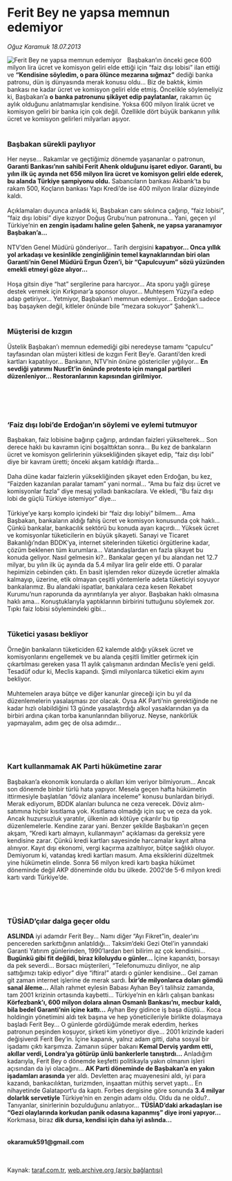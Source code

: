 # Ferit Bey ne yapsa memnun edemiyor

*Oğuz Karamuk 18.07.2013*

<div class="yazi"><img align="left" alt="Ferit Bey ne yapsa memnun edemiyor" border="0" src="http://www.taraf.com.tr/fotoraflar/makaleler/ferit-bey-ne-yapsa-memnun-edemiyor_9030_orijinal.jpg" style="border-right-width:10px; border-color:#FFFFFF"/>Başbakan’ın önceki gece 600 milyon lira ücret ve komisyon geliri elde ettiği için “faiz dışı lobisi” ilan ettiği ve <strong>“Kendisine söyledim, o para ölünce mezarına sığmaz”</strong>
 dediği banka patronu, dün iş dünyasında merak konusu oldu... Biz de 
baktık, kimin bankası ne kadar ücret ve komisyon geliri elde etmiş. 
Öncelikle söylemeliyiz ki, Başbakan’a <strong>o banka patronunu şikâyet edip paylatanlar,</strong>
 rakamın üç aylık olduğunu anlatmamışlar kendisine. Yoksa 600 milyon 
liralık ücret ve komisyon geliri bir banka için çok değil. Özellikle 
dört büyük bankanın yıllık ücret ve komisyon gelirleri milyarları 
aşıyor.<br/><br/>
<h3>Başbakan sürekli paylıyor</h3>Her neyse... Rakamlar ve geçtiğimiz dönemde yaşananlar o patronun, <strong>Garanti
 Bankası’nın sahibi Ferit Ahenk olduğunu işaret ediyor. Garanti, bu 
yılın ilk üç ayında net 656 milyon lira ücret ve komisyon geliri elde 
ederek, bu alanda Türkiye şampiyonu oldu.</strong> Sabancıların bankası Akbank’ta bu rakam 500, Koçların bankası Yapı Kredi’de ise 400 milyon liralar düzeyinde kaldı.<br/><br/>Açıklamaları
 duyunca anladık ki, Başbakan canı sıkılınca çağırıp, “faiz lobisi”, 
“faiz dışı lobisi” diye kızıyor Doğuş Grubu’nun patronuna... Yani, geçen
 yıl Türkiye’nin <strong>en zengin işadamı haline gelen Şahenk, ne yapsa yaranamıyor Başbakan’a...<br/></strong><br/>NTV’den Genel Müdürü gönderiyor... Tarih dergisini <strong>kapatıyor...
 Onca yıllık yol arkadaşı ve kesinlikle zenginliğinin temel 
kaynaklarından biri olan Garanti’nin Genel Müdürü Ergun Özen’i, bir 
“Çapulcuyum” sözü yüzünden emekli etmeyi göze alıyor...<br/></strong><br/>Hoşa
 gitsin diye “hat” sergilerine para harcıyor... Ata sporu yağlı güreşe 
destek vermek için Kırkpınar’a sponsor oluyor... Muhteşem Yüzyıl’a edep 
adap getiriyor... Yetmiyor, Başbakan’ı memnun edemiyor... Erdoğan sadece
 baş başayken değil, kitleler önünde bile “mezara sokuyor” Şahenk’i...<br/><br/>
<h3>Müşterisi de kızgın</h3>Üstelik Başbakan’ı memnun edemediği gibi 
neredeyse tamamı “çapulcu” tayfasından olan müşteri kitlesi de kızgın 
Ferit Bey’e. Garanti’den kredi kartları kapatılıyor... Bankanın, NTV’nin
 önüne göstericiler yığılıyor... <strong>En sevdiği yatırımı NusrEt’in önünde protesto için mangal partileri düzenleniyor... Restoranlarının kapısından girilmiyor.<br/></strong><br/>
<h2><br/></h2>
<h3>‘Faiz dışı lobi’de Erdoğan’ın söylemi ve eylemi tutmuyor</h3>Başbakan,
 faiz lobisine bağırıp çağırıp, ardından faizleri yükselterek... Son 
derece haklı bu kavramın içini boşalttıktan sonra... Bu kez de 
bankaların ücret ve komisyon gelirlerinin yüksekliğinden şikayet edip, 
“faiz dışı lobi” diye bir kavram üretti; önceki akşam katıldığı 
iftarda...<br/><br/>Daha düne kadar faizlerin yüksekliğinden şikayet eden 
Erdoğan, bu kez, “Faizden kazanılan paralar tamam” yani normal... “Ama 
bu faiz dışı ücret ve komisyonlar fazla” diye mesaj yolladı bankacılara.
 Ve ekledi, “Bu faiz dışı lobi de güçlü Türkiye istemiyor” diye...<br/><br/>Türkiye’ye
 karşı komplo içindeki bir “faiz dışı lobiyi” bilmem... Ama Başbakan, 
bankaların aldığı fahiş ücret ve komisyon konusunda çok haklı... Çünkü 
bankalar, bankacılık sektörü bu konuda ayarı kaçırdı... Yüksek ücret ve 
komisyonlar tüketicilerin en büyük şikayeti. Sanayi ve Ticaret 
Bakanlığı’ndan BDDK’ya, internet sitelerinden tüketici örgütlerine 
kadar, çözüm beklenen tüm kurumlara... Vatandaşlardan en fazla şikayet 
bu konuda geliyor. Nasıl gelmesin ki?.. Bankalar geçen yıl bu alandan 
net 12.7 milyar, bu yılın ilk üç ayında da 5.4 milyar lira gelir elde 
etti. O paralar hepimizin cebinden çıktı. En basit işlemden rekor 
düzeyde ücretler almakla kalmayıp, üzerine, etik olmayan çeşitli 
yöntemlerle adeta tüketiciyi soyuyor bankalarımız. Bu alandaki ispatlar,
 bankalara ceza kesen Rekabet Kurumu’nun raporunda da ayrıntılarıyla yer
 alıyor. Başbakan haklı olmasına haklı ama... Konuştuklarıyla 
yaptıklarının birbirini tuttuğunu söylemek zor. Tıpkı faiz lobisi 
söylemindeki gibi...<br/><br/>
<h3>Tüketici yasası bekliyor</h3>Örneğin bankaların tüketiciden 62 
kalemde aldığı yüksek ücret ve komisyonlarını engellemek ve bu alanda 
çeşitli limitler getirmek için çıkartılması gereken yasa 11 aylık 
çalışmanın ardından Meclis’e yeni geldi. Tesadüf odur ki, Meclis 
kapandı. Şimdi milyonlarca tüketici ekim ayını bekliyor.<br/><br/>Muhtemelen
 araya bütçe ve diğer kanunlar gireceği için bu yıl da düzenlemelerin 
yasalaşması zor olacak. Oysa AK Parti’nin gerektiğinde ne kadar hızlı 
olabildiğini 13 günde yasalaştırdığı alkol yasaklarından ya da birbiri 
ardına çıkan torba kanunlarından biliyoruz. Neyse, nankörlük yapmayalım,
 adım geç de olsa adımdır...<br/><br/>
<h3><br/></h3>
<h3>Kart kullanmamak AK Parti hükümetine zarar</h3>Başbakan’a ekonomik 
konularda o akılları kim veriyor bilmiyorum... Ancak son dönemde binbir 
türlü hata yapıyor. Mesela geçen hafta hükümetin ittirmesiyle başlatılan
 “döviz alanlara inceleme” konusu bunlardan biriydi. Merak ediyorum, 
BDDK alanları bulunca ne ceza verecek. Döviz alım-satımına hiçbir 
kısıtlama yok. Kısıtlama olmadığı için suç ve ceza da yok. Ancak 
huzursuzluk yaratılır, ülkenin adı kötüye çıkarılır bu tip 
düzenlemelerle. Kendine zarar yani. Benzer şekilde Başbakan’ın geçen 
akşam, “Kredi kartı almayın, kullanmayın” açıklaması da gereksiz yere 
kendisine zarar. Çünkü kredi kartları sayesinde harcamalar kayıt altına 
alınıyor. Kayıt dışı ekonomi, vergi kaçırma azaltılıyor, bütçe sağlıklı 
oluyor. Demiyorum ki, vatandaş kredi kartları masum. Ama eksiklerini 
düzeltmek yine hükümetin elinde. Sonra 56 milyon kredi kartı başka 
hükümet döneminde değil AKP döneminde oldu bu ülkede. 2002’de 5-6 milyon
 kredi kartı vardı Türkiye’de.<br/><br/>
<h3><br/></h3>
<h3>TÜSİAD’çılar dalga geçer oldu</h3><strong>ASLINDA</strong> iyi 
adamdır Ferit Bey... Namı diğer “Ayı Fikret”in, dealer’ını pencereden 
sarkıttığının anlatıldığı... Taksim’deki Gezi Otel’in yanındaki Garanti 
Yatırım günlerinden, 1990’lardan beri bilirim az çok kendisini... <strong>Bugünkü gibi fit değildi, biraz kiloluydu o günler... </strong>İçine
 kapanıktı, borsayı da pek severdi... Borsacı müşterileri, “Telefonumuzu
 dinliyor, ne alıp sattığımızı takip ediyor” diye “iftira!” atardı o 
günler kendisine... Gel zaman git zaman internet işlerine de merak 
sardı. <strong>İxir’de milyonlarca doları gömdü sanal âleme...</strong> 
Allah rahmet eylesin Babası Ayhan Bey’i talihsiz zamanda, tam 2001 
krizinin ortasında kaybetti... Türkiye’nin en kârlı çalışan bankası <strong>Körfezbank’ı, 600 milyon dolara alınan Osmanlı Bankası’nı, mecbur kaldı, bila bedel Garanti’nin içine kattı...</strong>
 Ayhan Bey gidince iş başa düştü... Koca holdingin yönetimini aldı tek 
başına ve hep yöneticileriyle birlikte dolaşmaya başladı Ferit Bey... O 
günlerde gördüğümde merak ederdim, herkes patronun peşinden koşuyor, 
şirketi kim yönetiyor diye... 2001 krizinde kaderi değişiverdi Ferit 
Bey’in. İçine kapanık, yalnız adam gitti, daha sosyal bir işadamı çıktı 
karşımıza. Zamanın süper bakanı<strong> Kemal Derviş yardım etti, akıllar verdi, Londra’ya götürüp ünlü bankerlerle tanıştırdı...</strong> Anladığım kadarıyla, Ferit Bey o dönemde keşfetti politikayla yakın olmanın işleri açısından da iyi olacağını... <strong>AK Parti döneminde de Başbakan’a en yakın işadamları arasında</strong>
 yer aldı. Devletten araç muayenesini aldı, iyi para kazandı, 
bankacılıktan, turizmden, inşaattan müthiş servet yaptı... En 
nihayetinde Galataport’u da kaptı. Forbes dergisine göre sonunda <strong>3.4 milyar dolarlık servetiyle</strong> Türkiye’nin en zengin adamı oldu. Oldu da ne oldu?.. Tanıyanlar, sinirlerinin bozulduğunu anlatıyor... <strong>TÜSİAD’daki arkadaşları ise “Gezi olaylarında korkudan panik odasına kapanmış” diye ironi yapıyor...</strong> Korkmasa, biraz <strong>dik dursa, kendisi için daha iyi aslında...<br/></strong><br/><br/><strong>okaramuk591@gmail.com<br/></strong><br/><br/>
</div>

Kaynak: [taraf.com.tr](http://www.taraf.com.tr:80/oguz-karamuk/makale-ferit-bey-ne-yapsa-memnun-edemiyor.htm), [web.archive.org (arşiv bağlantısı)](http://web.archive.org/web/20130720013350/http://www.taraf.com.tr:80/oguz-karamuk/makale-ferit-bey-ne-yapsa-memnun-edemiyor.htm)
